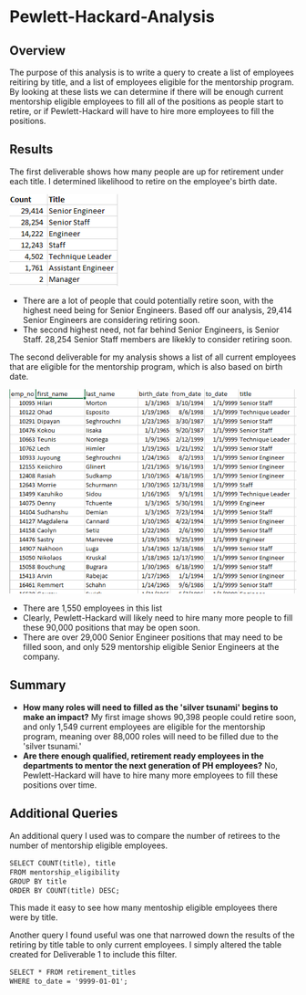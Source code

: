 # Pewlett-Hackard-Analysis
## Overview
The purpose of this analysis is to write a query to create a list of employees reitiring by title, and a list of employees eligible for the mentorship program. By looking at these lists we can determine if there will be enough current mentorship eligible employees to fill all of the positions as people start to retire, or if Pewlett-Hackard will have to hire more employees to fill the positions.

## Results 
The first deliverable shows how many people are up for retirement under each title. I determined likelihood to retire on the employee's birth date. 

![](Data/retiring_titles_count.PNG)

- There are a lot of people that could potentially retire soon, with the highest need being for Senior Engineers. Based off our analysis, 29,414 Senior Engineers are considering retiring soon. 
- The second highest need, not far behind Senior Engineers, is Senior Staff. 28,254 Senior Staff members are likekly to consider retiring soon. 

The second deliverable for my analysis shows a list of all current employees that are eligible for the mentorship program, which is also based on birth date.

![](Data/mentorship_eligibility.PNG)
- There are 1,550 employees in this list
- Clearly, Pewlett-Hackard will likely need to hire many more people to fill these 90,000 positions that may be open soon.
- There are over 29,000 Senior Engineer positions that may need to be filled soon, and only 529 mentorship eligible Senior Engineers at the company.


## Summary 
- **How many roles will need to filled as the 'silver tsunami' begins to make an impact?** My first image shows 90,398 people could retire soon, and only 1,549 current employees are eligible for the mentorship program, meaning over 88,000 roles will need to be filled due to the 'silver tsunami.'
- **Are there enough qualified, retirement ready employees in the departments to mentor the next generation of PH employees?** No, Pewlett-Hackard will have to hire many more employees to fill these positions over time. 

## Additional Queries
An additional query I used was to compare the number of retirees to the number of mentorship eligible employees. 

~~~~
SELECT COUNT(title), title 
FROM mentorship_eligibility
GROUP BY title
ORDER BY COUNT(title) DESC;
~~~~

This made it easy to see how many mentoship eligible employees there were by title. 

Another query I found useful was one that narrowed down the results of the retiring by title table to only current employees. I simply altered the table created for Deliverable 1 to include this filter.

~~~~
SELECT * FROM retirement_titles
WHERE to_date = '9999-01-01';
~~~~
